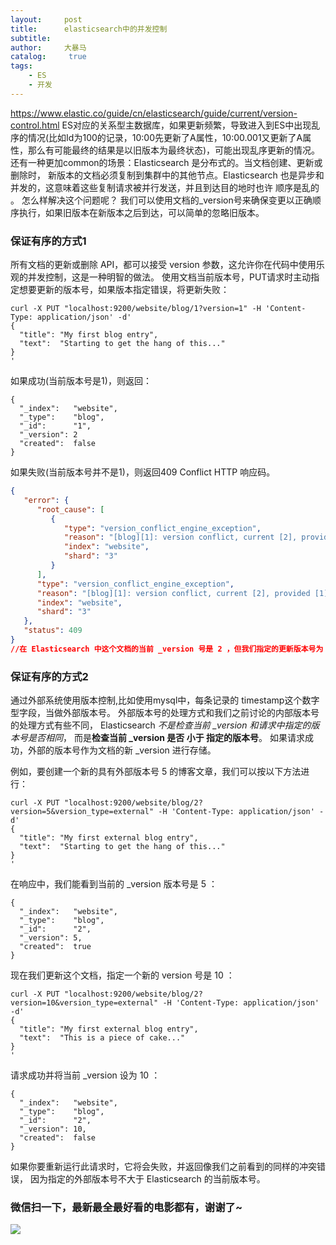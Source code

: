 ```yaml
---
layout:     post
title:      elasticsearch中的并发控制
subtitle:   
author:     大暴马
catalog: 	 true
tags:
    - ES
    - 开发
---
```

https://www.elastic.co/guide/cn/elasticsearch/guide/current/version-control.html
ES对应的关系型主数据库，如果更新频繁，导致进入到ES中出现乱序的情况(比如Id为100的记录，10:00先更新了A属性，10:00.001又更新了A属性，那么有可能最终的结果是以旧版本为最终状态)，可能出现乱序更新的情况。
还有一种更加common的场景：Elasticsearch 是分布式的。当文档创建、更新或删除时， 新版本的文档必须复制到集群中的其他节点。Elasticsearch 也是异步和并发的，这意味着这些复制请求被并行发送，并且到达目的地时也许 顺序是乱的 。 
怎么样解决这个问题呢？
我们可以使用文档的_version号来确保变更以正确顺序执行，如果旧版本在新版本之后到达，可以简单的忽略旧版本。

### 保证有序的方式1
所有文档的更新或删除 API，都可以接受 version 参数，这允许你在代码中使用乐观的并发控制，这是一种明智的做法。
使用文档当前版本号，PUT请求时主动指定想要更新的版本号，如果版本指定错误，将更新失败：

```jshelllanguage
curl -X PUT "localhost:9200/website/blog/1?version=1" -H 'Content-Type: application/json' -d'
{
  "title": "My first blog entry",
  "text":  "Starting to get the hang of this..."
}
'
```
如果成功(当前版本号是1)，则返回：
```jshelllanguage
{
  "_index":   "website",
  "_type":    "blog",
  "_id":      "1",
  "_version": 2
  "created":  false
}
```
如果失败(当前版本号并不是1)，则返回409 Conflict HTTP 响应码。
```json
{
   "error": {
      "root_cause": [
         {
            "type": "version_conflict_engine_exception",
            "reason": "[blog][1]: version conflict, current [2], provided [1]",
            "index": "website",
            "shard": "3"
         }
      ],
      "type": "version_conflict_engine_exception",
      "reason": "[blog][1]: version conflict, current [2], provided [1]",
      "index": "website",
      "shard": "3"
   },
   "status": 409
}
//在 Elasticsearch 中这个文档的当前 _version 号是 2 ，但我们指定的更新版本号为 1 。
```
### 保证有序的方式2

通过外部系统使用版本控制,比如使用mysql中，每条记录的 timestamp这个数字型字段，当做外部版本号。
外部版本号的处理方式和我们之前讨论的内部版本号的处理方式有些不同， Elasticsearch *不是检查当前 _version 和请求中指定的版本号是否相同*， 而是**检查当前 _version 是否 小于 指定的版本号**。
如果请求成功，外部的版本号作为文档的新 _version 进行存储。

例如，要创建一个新的具有外部版本号 5 的博客文章，我们可以按以下方法进行：

```jshelllanguage
curl -X PUT "localhost:9200/website/blog/2?version=5&version_type=external" -H 'Content-Type: application/json' -d'
{
  "title": "My first external blog entry",
  "text":  "Starting to get the hang of this..."
}
'
```
在响应中，我们能看到当前的 _version 版本号是 5 ：
```
{
  "_index":   "website",
  "_type":    "blog",
  "_id":      "2",
  "_version": 5,
  "created":  true
}
```
现在我们更新这个文档，指定一个新的 version 号是 10 ：
```jshelllanguage
curl -X PUT "localhost:9200/website/blog/2?version=10&version_type=external" -H 'Content-Type: application/json' -d'
{
  "title": "My first external blog entry",
  "text":  "This is a piece of cake..."
}
'
```
请求成功并将当前 _version 设为 10 ：
```
{
  "_index":   "website",
  "_type":    "blog",
  "_id":      "2",
  "_version": 10,
  "created":  false
}
```
如果你要重新运行此请求时，它将会失败，并返回像我们之前看到的同样的冲突错误， 因为指定的外部版本号不大于 Elasticsearch 的当前版本号。

### 微信扫一下，最新最全最好看的电影都有，谢谢了~
 ![](https://open.weixin.qq.com/qr/code?username=zhihuishangye)
